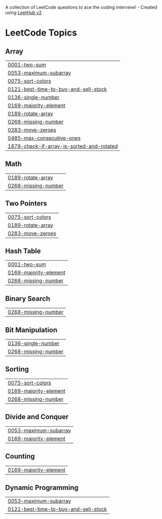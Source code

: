 A collection of LeetCode questions to ace the coding interview! - Created using [LeetHub v2](https://github.com/arunbhardwaj/LeetHub-2.0)
<!---LeetCode Topics Start-->
# LeetCode Topics
## Array
|  |
| ------- |
| [0001-two-sum](https://github.com/ayushsonawale/Leetcode/tree/master/0001-two-sum) |
| [0053-maximum-subarray](https://github.com/ayushsonawale/Leetcode/tree/master/0053-maximum-subarray) |
| [0075-sort-colors](https://github.com/ayushsonawale/Leetcode/tree/master/0075-sort-colors) |
| [0121-best-time-to-buy-and-sell-stock](https://github.com/ayushsonawale/Leetcode/tree/master/0121-best-time-to-buy-and-sell-stock) |
| [0136-single-number](https://github.com/ayushsonawale/Leetcode/tree/master/0136-single-number) |
| [0169-majority-element](https://github.com/ayushsonawale/Leetcode/tree/master/0169-majority-element) |
| [0189-rotate-array](https://github.com/ayushsonawale/Leetcode/tree/master/0189-rotate-array) |
| [0268-missing-number](https://github.com/ayushsonawale/Leetcode/tree/master/0268-missing-number) |
| [0283-move-zeroes](https://github.com/ayushsonawale/Leetcode/tree/master/0283-move-zeroes) |
| [0485-max-consecutive-ones](https://github.com/ayushsonawale/Leetcode/tree/master/0485-max-consecutive-ones) |
| [1878-check-if-array-is-sorted-and-rotated](https://github.com/ayushsonawale/Leetcode/tree/master/1878-check-if-array-is-sorted-and-rotated) |
## Math
|  |
| ------- |
| [0189-rotate-array](https://github.com/ayushsonawale/Leetcode/tree/master/0189-rotate-array) |
| [0268-missing-number](https://github.com/ayushsonawale/Leetcode/tree/master/0268-missing-number) |
## Two Pointers
|  |
| ------- |
| [0075-sort-colors](https://github.com/ayushsonawale/Leetcode/tree/master/0075-sort-colors) |
| [0189-rotate-array](https://github.com/ayushsonawale/Leetcode/tree/master/0189-rotate-array) |
| [0283-move-zeroes](https://github.com/ayushsonawale/Leetcode/tree/master/0283-move-zeroes) |
## Hash Table
|  |
| ------- |
| [0001-two-sum](https://github.com/ayushsonawale/Leetcode/tree/master/0001-two-sum) |
| [0169-majority-element](https://github.com/ayushsonawale/Leetcode/tree/master/0169-majority-element) |
| [0268-missing-number](https://github.com/ayushsonawale/Leetcode/tree/master/0268-missing-number) |
## Binary Search
|  |
| ------- |
| [0268-missing-number](https://github.com/ayushsonawale/Leetcode/tree/master/0268-missing-number) |
## Bit Manipulation
|  |
| ------- |
| [0136-single-number](https://github.com/ayushsonawale/Leetcode/tree/master/0136-single-number) |
| [0268-missing-number](https://github.com/ayushsonawale/Leetcode/tree/master/0268-missing-number) |
## Sorting
|  |
| ------- |
| [0075-sort-colors](https://github.com/ayushsonawale/Leetcode/tree/master/0075-sort-colors) |
| [0169-majority-element](https://github.com/ayushsonawale/Leetcode/tree/master/0169-majority-element) |
| [0268-missing-number](https://github.com/ayushsonawale/Leetcode/tree/master/0268-missing-number) |
## Divide and Conquer
|  |
| ------- |
| [0053-maximum-subarray](https://github.com/ayushsonawale/Leetcode/tree/master/0053-maximum-subarray) |
| [0169-majority-element](https://github.com/ayushsonawale/Leetcode/tree/master/0169-majority-element) |
## Counting
|  |
| ------- |
| [0169-majority-element](https://github.com/ayushsonawale/Leetcode/tree/master/0169-majority-element) |
## Dynamic Programming
|  |
| ------- |
| [0053-maximum-subarray](https://github.com/ayushsonawale/Leetcode/tree/master/0053-maximum-subarray) |
| [0121-best-time-to-buy-and-sell-stock](https://github.com/ayushsonawale/Leetcode/tree/master/0121-best-time-to-buy-and-sell-stock) |
<!---LeetCode Topics End-->